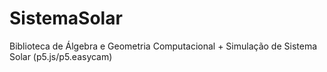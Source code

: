# SistemaSolar
Biblioteca de Álgebra e Geometria Computacional + Simulação de Sistema Solar  (p5.js/p5.easycam)
